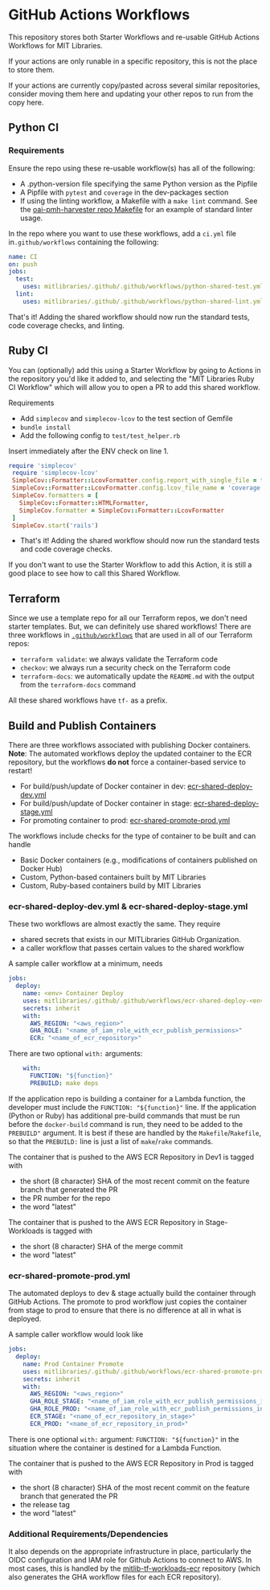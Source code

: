 # GitHub Actions Workflows

This repository stores both Starter Workflows and re-usable GitHub Actions Workflows for MIT Libraries.

If your actions are only runable in a specific repository, this is not the place to store them.

If your actions are currently copy/pasted across several similar repositories, consider moving them here and updating your other repos to run from the copy here.

## Python CI

### Requirements

Ensure the repo using these re-usable workflow(s) has all of the following:

- A .python-version file specifying the same Python version as the Pipfile
- A Pipfile with `pytest` and `coverage` in the dev-packages section
- If using the linting workflow, a Makefile with a `make lint` command. See the [oai-pmh-harvester repo Makefile](https://github.com/MITLibraries/oai-pmh-harvester/blob/213d610c2095145b071e7ba730a282c578111579/Makefile) for an example of standard linter usage.

In the repo where you want to use these workflows, add a `ci.yml` file in`.github/workflows` containing the following:

```yaml
name: CI
on: push
jobs:
  test:
    uses: mitlibraries/.github/.github/workflows/python-shared-test.yml@main
  lint:
    uses: mitlibraries/.github/.github/workflows/python-shared-lint.yml@main
```

That's it! Adding the shared workflow should now run the standard tests, code coverage checks, and linting.

## Ruby CI

You can (optionally) add this using a Starter Workflow by going to Actions in the repository you'd like it added to, and selecting the "MIT Libraries Ruby CI Workflow" which will allow you to open a PR to add this shared workflow.

Requirements

- Add `simplecov` and `simplecov-lcov` to the test section of Gemfile
- `bundle install`
- Add the following config to `test/test_helper.rb`

Insert immediately after the ENV check on line 1.

```ruby
require 'simplecov'
 require 'simplecov-lcov'
 SimpleCov::Formatter::LcovFormatter.config.report_with_single_file = true
 SimpleCov::Formatter::LcovFormatter.config.lcov_file_name = 'coverage.lcov'
 SimpleCov.formatters = [
   SimpleCov::Formatter::HTMLFormatter,
   SimpleCov.formatter = SimpleCov::Formatter::LcovFormatter
 ]
 SimpleCov.start('rails')
```

- That's it! Adding the shared workflow should now run the standard tests and code coverage checks.

If you don't want to use the Starter Workflow to add this Action, it is still a good place to see how to call this Shared Workflow.

## Terraform

Since we use a template repo for all our Terraform repos, we don't need starter templates. But, we can definitely use shared workflows! There are three workflows in [`.github/workflows`](./.github/workflows) that are used in all of our Terraform repos:

- `terraform validate`: we always validate the Terraform code
- `checkov`: we always run a security check on the Terraform code
- `terraform-docs`: we automatically update the `README.md` with the output from the `terraform-docs` command

All these shared workflows have `tf-` as a prefix.

## Build and Publish Containers

There are three workflows associated with publishing Docker containers. **Note**: The automated workflows deploy the updated container to the ECR repository, but the workflows **do not** force a container-based service to restart!

- For build/push/update of Docker container in dev: [ecr-shared-deploy-dev.yml](.github/workflows/fargate-shared-deploy-dev.yml)
- For build/push/update of Docker container in stage: [ecr-shared-deploy-stage.yml](.github/workflows/fargate-shared-deploy-stage.yml)
- For promoting container to prod: [ecr-shared-promote-prod.yml](.github/workflows/fargate-shared-promote-prod.yml)

The workflows include checks for the type of container to be built and can handle

- Basic Docker containers (e.g., modifications of containers published on Docker Hub)
- Custom, Python-based containers built by MIT Libraries
- Custom, Ruby-based containers build by MIT Libraries

### ecr-shared-deploy-dev.yml & ecr-shared-deploy-stage.yml

These two workflows are almost exactly the same. They require

- shared secrets that exists in our MITLibraries GitHub Organization.
- a caller workflow that passes certain values to the shared workflow

A sample caller workflow at a minimum, needs

```yaml
jobs:
  deploy:
    name: <env> Container Deploy
    uses: mitlibraries/.github/.github/workflows/ecr-shared-deploy-<env>.yml@main
    secrets: inherit
    with:
      AWS_REGION: "<aws_region>"
      GHA_ROLE: "<name_of_iam_role_with_ecr_publish_permissions>"
      ECR: "<name_of_ecr_repository>"
```

There are two optional `with:` arguments:

```yaml
    with:
      FUNCTION: "${function}"
      PREBUILD: make deps
```

If the application repo is building a container for a Lambda function, the developer must include the `FUNCTION: "${function}"` line. If the application (Python or Ruby) has additional pre-build commands that must be run before the `docker-build` command is run, they need to be added to the `PREBUILD"` argument. It is best if these are handled by the `Makefile`/`Rakefile`, so that the `PREBUILD:` line is just a list of `make`/`rake` commands.

The container that is pushed to the AWS ECR Repository in Dev1 is tagged with

- the short (8 character) SHA of the most recent commit on the feature branch that generated the PR
- the PR number for the repo
- the word "latest"

The container that is pushed to the AWS ECR Repository in Stage-Workloads is tagged with

- the short (8 character) SHA of the merge commit
- the word "latest"

### ecr-shared-promote-prod.yml

The automated deploys to dev & stage actually build the container through GitHub Actions. The promote to prod workflow just copies the container from stage to prod to ensure that there is no difference at all in what is deployed.

A sample caller workflow would look like

```yaml
jobs:
  deploy:
    name: Prod Container Promote 
    uses: mitlibraries/.github/.github/workflows/ecr-shared-promote-prod.yml@main
    secrets: inherit
    with:
      AWS_REGION: "<aws_region>"
      GHA_ROLE_STAGE: "<name_of_iam_role_with_ecr_publish_permissions_in_stage>"
      GHA_ROLE_PROD: "<name_of_iam_role_with_ecr_publish_permissions_in_prod>"
      ECR_STAGE: "<name_of_ecr_repository_in_stage>"
      ECR_PROD: "<name_of_ecr_repository_in_prod>"
```

There is one optional `with:` argument: `FUNCTION: "${function}"` in the situation where the container is destined for a Lambda Function.

The container that is pushed to the AWS ECR Repository in Prod is tagged with

- the short (8 character) SHA of the most recent commit on the feature branch that generated the PR
- the release tag
- the word "latest"

### Additional Requirements/Dependencies

It also depends on the appropriate infrastructure in place, particularly the OIDC configuration and IAM role for Github Actions to connect to AWS. In most cases, this is handled by the [mitlib-tf-workloads-ecr](https://github.com/mitlibraries/mitlib-tf-workloads-ecr) repository (which also generates the GHA workflow files for each ECR repository).
